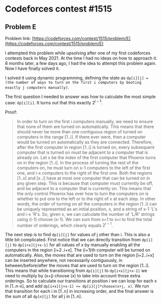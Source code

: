 # Codeforces contest #1515

## Problem E
Problem link: [https://codeforces.com/contest/1515/problem/E](https://codeforces.com/contest/1515/problem/E)

I attempted this problem while upsolving after one of my first codeforces contests back in May 2021.
At the time I had no ideas on how to approach it.
8 months later, a few days ago, I had the idea to attempt this problem again. 
Now I have finally solved it.

I solved it using dynamic programming, defining the state as `dp[i][j] = (the number of ways to turn on the first i computers by booting exactly j computers manually)`.

The first question I needed to answer was how to calculate the most simple case: `dp[i][i]`. It turns out that this exactly $2^{i-1}$.

Proof:

> In order to turn on the first i computers manually, we need to ensure that none of them are turned on automatically. This means that there should never be more than one contiguous region of turned on computers in the range [1..i]. If there ever were, then a computer would be turned on automatically as they are connected. Therefore, after the first computer in region [1..i] is turned on, every subsequent computer that is turned on must be adjacent to a computer that is already on. Let x be the index of the first computer that Phoenix turns on in the region [1..i]. In the process of turning the rest of the computers on, he must turn on x-1 computers to the left of the first one, and i-x computers to the right of the first one. Both the regions [1..x] and [x..i] have at most one computer that can be turned on in any given step. This is because that computer must currently be off, and be adjacent to a computer that is currently on. This means that the only control Phoenix has over how to turn the computers on is whether to put one to the left or to the right of x at each step. In other words, the order of turning on all the computers in the region [1..i] can be uniquely represented as an initial position, x, and a string of x-1 'L's and i-x 'R's. So, given x, we can calculate the number of 'L/R' strings using (i-1) choose (x-1). We can sum from x=1 to x=i to find the total number of orderings, which clearly equals $2^{i-1}$. 

The next step is to find `dp[i][j]` for values of j other than i. This is also a little bit complicated. First notice that we can directly transition from `dp[i][j]` to `dp[i+x][j+x-1]` for all values of x by manually enabling all the computers in the region [i+2..i+x]. The (i+1)th computer will be turned on automatically. Also, the moves that are used to turn on the region [i+2..i+x] can be inserted anywhere, not necessarily contiguously, in between/before/after the moves that are used to turn on the region [1..i]. This means that while transitioning from `dp[i][j]` to `dp[i+x][j+x-1]` we need to multiply by (x+j) choose (x) to take into account those extra orderings. So to calculate our transitions at position i we can loop for each x in [1..n-x], and add `dp[i+x][j+x-1] += dp[i][j]*choose(x+j, x)`. We run that transition for each i in [1..n] in increasing order, and the final answer is the sum of all `dp[n][j]` for all j in [1..n].
